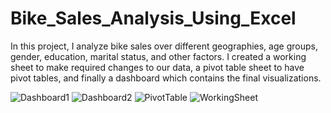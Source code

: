 # Bike_Sales_Analysis_Using_Excel

In this project, I analyze bike sales over different geographies, age groups, gender, education, marital status, and other factors.
I created a working sheet to make required changes to our data, a pivot table sheet to have pivot tables, and finally a dashboard which contains the final visualizations.

![Dashboard1](https://github.com/user-attachments/assets/5d47cb31-9e4f-4ae9-ba92-9b6fb8886efe)
![Dashboard2](https://github.com/user-attachments/assets/b541ed1a-78f2-419c-b6e1-93b60dfff0fa)
![PivotTable](https://github.com/user-attachments/assets/acc28525-0307-473b-9e5c-67f59cf7ba6e)
![WorkingSheet](https://github.com/user-attachments/assets/a778b0e8-5cba-4290-90bd-e2f22b0fd253)
